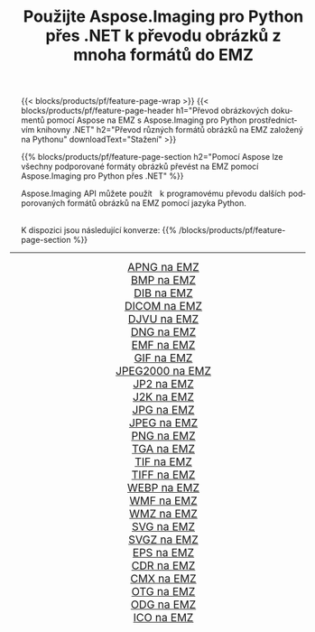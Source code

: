 ﻿---
title: Použijte Aspose.Imaging pro Python přes .NET k převodu obrázků z mnoha formátů do EMZ 
weight: 3920
url: /cs/python-net/conversion/to/emz 
lang: cs
langdirlevel: 2
locales: zh-hans,ja,it,ru,de,es,fr,nl,id,lt,pl,pt,vi,tr,ko,zh-hant,ar,hi,th,sv,cs,uk,he
description: Aspose.Imaging pro Python přes knihovnu .NET můžete použít k převodu z různých formátů do EMZ
---

{{< blocks/products/pf/feature-page-wrap >}}
{{< blocks/products/pf/feature-page-header h1="Převod obrázkových dokumentů pomocí Aspose na EMZ s Aspose.Imaging pro Python prostřednictvím knihovny .NET" h2="Převod různých formátů obrázků na EMZ založený na Pythonu" downloadText="Stažení" >}}


{{% blocks/products/pf/feature-page-section  h2="Pomocí Aspose lze všechny podporované formáty obrázků převést na EMZ pomocí Aspose.Imaging pro Python přes .NET" %}}
<p align=justify>Aspose.Imaging API můžete použít   k programovému převodu dalších podporovaných formátů obrázků na EMZ pomocí jazyka Python.</p>
<br/>
K dispozici jsou následující konverze:
{{% /blocks/products/pf/feature-page-section %}}
<div class="container-fluid productfamilypage bg-gray">
    <div class="convertypes bg-gray agp-content section">
        <div class="container">
		<hr style="margin-left:-20px;"/>
		<div class="row other-converters" style="gap: 10px;font-size: 19px;text-align:center;">
		    <div class='col-md-2 other-converter remove-lp remove-rp'><a href="/imaging/cs/python-net/conversion/apng-to-emz" style="padding:15px;">APNG na EMZ</a></div>
<div class='col-md-2 other-converter remove-lp remove-rp'><a href="/imaging/cs/python-net/conversion/bmp-to-emz" style="padding:15px;">BMP na EMZ</a></div>
<div class='col-md-2 other-converter remove-lp remove-rp'><a href="/imaging/cs/python-net/conversion/dib-to-emz" style="padding:15px;">DIB na EMZ</a></div>
<div class='col-md-2 other-converter remove-lp remove-rp'><a href="/imaging/cs/python-net/conversion/dicom-to-emz" style="padding:15px;">DICOM na EMZ</a></div>
<div class='col-md-2 other-converter remove-lp remove-rp'><a href="/imaging/cs/python-net/conversion/djvu-to-emz" style="padding:15px;">DJVU na EMZ</a></div>
<div class='col-md-2 other-converter remove-lp remove-rp'><a href="/imaging/cs/python-net/conversion/dng-to-emz" style="padding:15px;">DNG na EMZ</a></div>
<div class='col-md-2 other-converter remove-lp remove-rp'><a href="/imaging/cs/python-net/conversion/emf-to-emz" style="padding:15px;">EMF na EMZ</a></div>
<div class='col-md-2 other-converter remove-lp remove-rp'><a href="/imaging/cs/python-net/conversion/gif-to-emz" style="padding:15px;">GIF na EMZ</a></div>
<div class='col-md-2 other-converter remove-lp remove-rp'><a href="/imaging/cs/python-net/conversion/jpeg2000-to-emz" style="padding:15px;">JPEG2000 na EMZ</a></div>
<div class='col-md-2 other-converter remove-lp remove-rp'><a href="/imaging/cs/python-net/conversion/jp2-to-emz" style="padding:15px;">JP2 na EMZ</a></div>
<div class='col-md-2 other-converter remove-lp remove-rp'><a href="/imaging/cs/python-net/conversion/j2k-to-emz" style="padding:15px;">J2K na EMZ</a></div>
<div class='col-md-2 other-converter remove-lp remove-rp'><a href="/imaging/cs/python-net/conversion/jpg-to-emz" style="padding:15px;">JPG na EMZ</a></div>
<div class='col-md-2 other-converter remove-lp remove-rp'><a href="/imaging/cs/python-net/conversion/jpeg-to-emz" style="padding:15px;">JPEG na EMZ</a></div>
<div class='col-md-2 other-converter remove-lp remove-rp'><a href="/imaging/cs/python-net/conversion/png-to-emz" style="padding:15px;">PNG na EMZ</a></div>
<div class='col-md-2 other-converter remove-lp remove-rp'><a href="/imaging/cs/python-net/conversion/tga-to-emz" style="padding:15px;">TGA na EMZ</a></div>
<div class='col-md-2 other-converter remove-lp remove-rp'><a href="/imaging/cs/python-net/conversion/tif-to-emz" style="padding:15px;">TIF na EMZ</a></div>
<div class='col-md-2 other-converter remove-lp remove-rp'><a href="/imaging/cs/python-net/conversion/tiff-to-emz" style="padding:15px;">TIFF na EMZ</a></div>
<div class='col-md-2 other-converter remove-lp remove-rp'><a href="/imaging/cs/python-net/conversion/webp-to-emz" style="padding:15px;">WEBP na EMZ</a></div>
<div class='col-md-2 other-converter remove-lp remove-rp'><a href="/imaging/cs/python-net/conversion/wmf-to-emz" style="padding:15px;">WMF na EMZ</a></div>
<div class='col-md-2 other-converter remove-lp remove-rp'><a href="/imaging/cs/python-net/conversion/wmz-to-emz" style="padding:15px;">WMZ na EMZ</a></div>
<div class='col-md-2 other-converter remove-lp remove-rp'><a href="/imaging/cs/python-net/conversion/svg-to-emz" style="padding:15px;">SVG na EMZ</a></div>
<div class='col-md-2 other-converter remove-lp remove-rp'><a href="/imaging/cs/python-net/conversion/svgz-to-emz" style="padding:15px;">SVGZ na EMZ</a></div>
<div class='col-md-2 other-converter remove-lp remove-rp'><a href="/imaging/cs/python-net/conversion/eps-to-emz" style="padding:15px;">EPS na EMZ</a></div>
<div class='col-md-2 other-converter remove-lp remove-rp'><a href="/imaging/cs/python-net/conversion/cdr-to-emz" style="padding:15px;">CDR na EMZ</a></div>
<div class='col-md-2 other-converter remove-lp remove-rp'><a href="/imaging/cs/python-net/conversion/cmx-to-emz" style="padding:15px;">CMX na EMZ</a></div>
<div class='col-md-2 other-converter remove-lp remove-rp'><a href="/imaging/cs/python-net/conversion/otg-to-emz" style="padding:15px;">OTG na EMZ</a></div>
<div class='col-md-2 other-converter remove-lp remove-rp'><a href="/imaging/cs/python-net/conversion/odg-to-emz" style="padding:15px;">ODG na EMZ</a></div>
<div class='col-md-2 other-converter remove-lp remove-rp'><a href="/imaging/cs/python-net/conversion/ico-to-emz" style="padding:15px;">ICO na EMZ</a></div>
                </div>
        </div>
    </div>
</div>
<br/>

